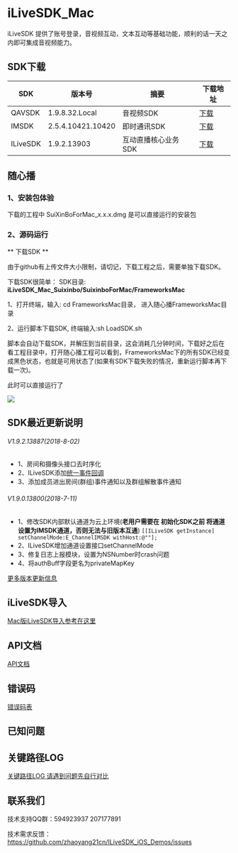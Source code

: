 # iLiveSDK_Mac
iLiveSDK 提供了账号登录，音视频互动，文本互动等基础功能，顺利的话一天之内即可集成音视频能力。

## <a name="#sdk_download">SDK下载</a>

|SDK|版本号|摘要|下载地址|
|--|--|--|--|
|<a name="#avsdk_download">QAVSDK</a>|1.9.8.32.Local|音视频SDK|[下载](http://dldir1.qq.com/hudongzhibo/ILiveSDK/AVSDK_1.9.8.32.Local.zip)
|IMSDK|2.5.4.10421.10420|即时通讯SDK|[下载](http://dldir1.qq.com/hudongzhibo/ILiveSDK/IMSDK_2.5.4.10421.10420.zip)
|ILiveSDK|1.9.2.13903|互动直播核心业务SDK|[下载](http://dldir1.qq.com/hudongzhibo/ILiveSDK/ILiveSDKMac_1.9.2.13903.zip)

## 随心播

### 1、安装包体验

下载的工程中 SuiXinBoForMac_x.x.x.dmg 是可以直接运行的安装包

### 2、源码运行

** 下载SDK **

由于github有上传文件大小限制，请切记，下载工程之后，需要单独下载SDK。

下载SDK很简单： 
SDK目录: **iLiveSDK_Mac_Suixinbo/SuixinboForMac/FrameworksMac** 

1、打开终端，输入: cd FrameworksMac目录， 进入随心播FrameworksMac目录 

2、运行脚本下载SDK, 终端输入:sh LoadSDK.sh 

脚本会自动下载SDK，并解压到当前目录，这会消耗几分钟时间，下载好之后在看工程目录中，打开随心播工程可以看到，FrameworksMac下的所有SDK已经变成黑色状态，也就是可用状态了(如果有SDK下载失败的情况，重新运行脚本再下载一次)。

此时可以直接运行了

![](http://mc.qcloudimg.com/static/img/20c7e51f679f2ee525cc382f6c294e7f/image.png)

## SDK最近更新说明

###### V1.9.2.13887(2018-8-02)
* 1、房间和摄像头接口去时序化
* 2、ILiveSDK添加[统一事件回调](https://github.com/zhaoyang21cn/iLiveSDK_Android_LiveDemo/blob/master/doc/ILiveSDK/EventListener.md)
* 3、添加成员进出房间(群组)事件通知以及群组解散事件通知

###### V1.9.0.13800(2018-7-11)
* 1、修改SDK内部默认通道为云上环境(**老用户需要在 初始化SDK之前 将通道设置为IMSDK通道，否则无法与旧版本互通**)
    `[[ILiveSDK getInstance] setChannelMode:E_ChannelIMSDK withHost:@""];`
* 2、ILiveSDK增加通道设置接口setChannelMode
* 3、修复日志上报模块，设置为NSNumber时crash问题
* 4、将authBuff字段更名为privateMapKey

[更多版本更新信息](https://github.com/zhaoyang21cn/iLiveSDK_Mac_Suixinbo/blob/master/doc/iLiveSDK_ChangeList.md)

## iLiveSDK导入

[Mac版iLiveSDK导入参考在这里](https://github.com/zhaoyang21cn/iLiveSDK_Mac_Suixinbo/blob/master/doc/iLiveSDK_Integrated.md)

## API文档
[API文档](https://zhaoyang21cn.github.io/iLiveSDK_Help/ios_help/)

## 错误码
[错误码表](https://github.com/zhaoyang21cn/ILiveSDK_Android_Demos/blob/master/doc/ILiveSDK/error.md)

## 已知问题

## 关键路径LOG
[关键路径LOG 请遇到问题先自行对比](https://github.com/zhaoyang21cn/suixinbo_doc/blob/master/doc2/log.md)

## 联系我们
技术支持QQ群：594923937 207177891

技术需求反馈：https://github.com/zhaoyang21cn/ILiveSDK_iOS_Demos/issues 
